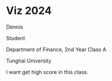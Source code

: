 # Viz 2024

Dennis

Student

Department of Finance, 2nd Year Class A

Tunghai University

I want get high score in this class.
